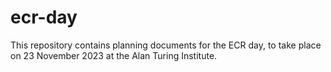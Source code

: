 # ecr-day
This repository contains planning documents for the ECR day, to take place on 23 November 2023 at the Alan Turing Institute.
